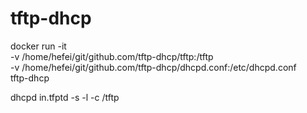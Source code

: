 # tftp-dhcp
docker run -it \
-v /home/hefei/git/github.com/tftp-dhcp/tftp:/tftp \
-v /home/hefei/git/github.com/tftp-dhcp/dhcpd.conf:/etc/dhcpd.conf \
tftp-dhcp

dhcpd
in.tfptd -s -l -c /tftp
